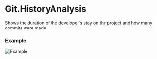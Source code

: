# Git.HistoryAnalysis
Shows the duration of the developer's stay on the project and how many commits were made

### Example
![Example](https://user-images.githubusercontent.com/55614302/109420047-799f0800-79e1-11eb-9de6-68ff730cee95.png)
